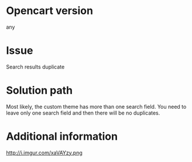 # Opencart version

any

# Issue

Search results duplicate

#  Solution path

Most likely, the custom theme has more than one search field. You need to leave only one search field and then there will be no duplicates.

#  Additional information

http://i.imgur.com/xaVAYzy.png
